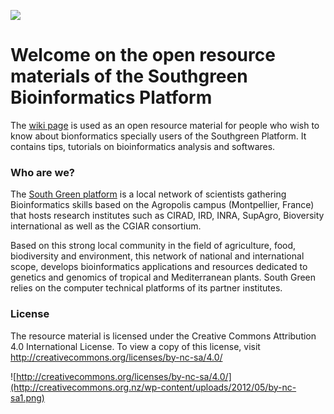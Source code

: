 ![](http://www.southgreen.fr/sites/southgreen.fr/themes/southgreen/logo.png)
# Welcome on the open resource materials of the Southgreen Bioinformatics Platform 

The [wiki page](https://github.com/SouthGreenPlatform/tutorials/wiki) is used as an open resource material for people who wish to know about bionformatics specially users of the Southgreen Platform.  It contains tips, tutorials on bioinformatics analysis and softwares.

### Who are we?

The [South Green platform](http://www.southgreen.fr/) is a local network of scientists gathering Bioinformatics skills based on the Agropolis campus (Montpellier, France) that hosts research institutes such as CIRAD, IRD, INRA, SupAgro, Bioversity international as well as the CGIAR consortium.

Based on this strong local community in the field of agriculture, food, biodiversity and environment, this network of national and international scope, develops bioinformatics applications and resources dedicated to genetics and genomics of tropical and Mediterranean plants. South Green relies on the computer technical platforms of its partner institutes.

### License
The resource material is licensed under the Creative Commons Attribution 4.0 International License. To view a copy of this license, visit http://creativecommons.org/licenses/by-nc-sa/4.0/

![http://creativecommons.org/licenses/by-nc-sa/4.0/](http://creativecommons.org.nz/wp-content/uploads/2012/05/by-nc-sa1.png)


